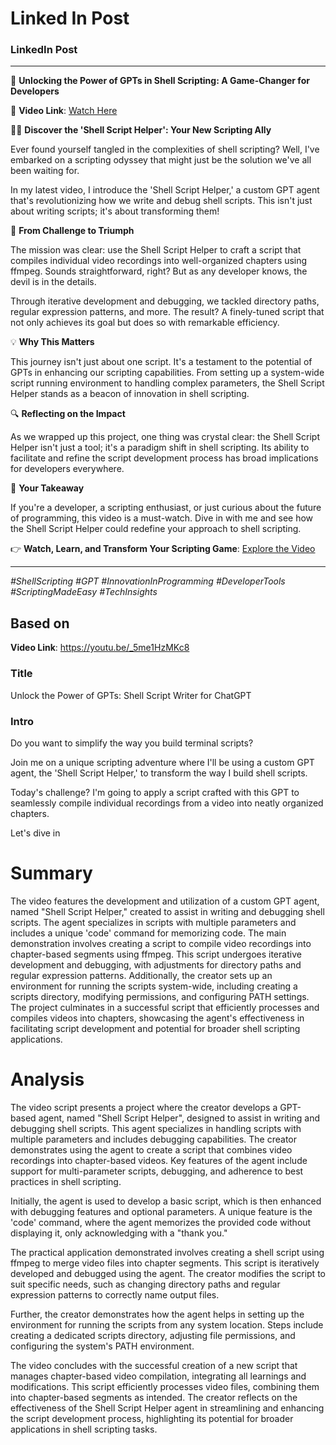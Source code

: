 # Linked In Post

### LinkedIn Post

---

🚀 **Unlocking the Power of GPTs in Shell Scripting: A Game-Changer for Developers**

🔗 **Video Link**: [Watch Here](https://youtu.be/_5me1HzMKc8)

👨‍💻 **Discover the 'Shell Script Helper': Your New Scripting Ally**

Ever found yourself tangled in the complexities of shell scripting? Well, I've embarked on a scripting odyssey that might just be the solution we've all been waiting for.

In my latest video, I introduce the 'Shell Script Helper,' a custom GPT agent that's revolutionizing how we write and debug shell scripts. This isn't just about writing scripts; it's about transforming them!

📜 **From Challenge to Triumph**

The mission was clear: use the Shell Script Helper to craft a script that compiles individual video recordings into well-organized chapters using ffmpeg. Sounds straightforward, right? But as any developer knows, the devil is in the details.

Through iterative development and debugging, we tackled directory paths, regular expression patterns, and more. The result? A finely-tuned script that not only achieves its goal but does so with remarkable efficiency.

💡 **Why This Matters**

This journey isn't just about one script. It's a testament to the potential of GPTs in enhancing our scripting capabilities. From setting up a system-wide script running environment to handling complex parameters, the Shell Script Helper stands as a beacon of innovation in shell scripting.

🔍 **Reflecting on the Impact**

As we wrapped up this project, one thing was crystal clear: the Shell Script Helper isn't just a tool; it's a paradigm shift in shell scripting. Its ability to facilitate and refine the script development process has broad implications for developers everywhere.

🎯 **Your Takeaway**

If you're a developer, a scripting enthusiast, or just curious about the future of programming, this video is a must-watch. Dive in with me and see how the Shell Script Helper could redefine your approach to shell scripting.

👉 **Watch, Learn, and Transform Your Scripting Game**: [Explore the Video](https://youtu.be/_5me1HzMKc8)

---

*#ShellScripting #GPT #InnovationInProgramming #DeveloperTools #ScriptingMadeEasy #TechInsights*




## Based on

**Video Link**: https://youtu.be/_5me1HzMKc8

### Title

Unlock the Power of GPTs: Shell Script Writer for ChatGPT

### Intro

Do you want to simplify the way you build terminal scripts?

Join me on a unique scripting adventure where I'll be using a custom GPT agent, the 'Shell Script Helper,' to transform the way I build shell scripts. 

Today's challenge? I'm going to apply a script crafted with this GPT to seamlessly compile individual recordings from a video into neatly organized chapters.

Let's dive in


# Summary

The video features the development and utilization of a custom GPT agent, named "Shell Script Helper," created to assist in writing and debugging shell scripts. The agent specializes in scripts with multiple parameters and includes a unique 'code' command for memorizing code. The main demonstration involves creating a script to compile video recordings into chapter-based segments using ffmpeg. This script undergoes iterative development and debugging, with adjustments for directory paths and regular expression patterns. Additionally, the creator sets up an environment for running the scripts system-wide, including creating a scripts directory, modifying permissions, and configuring PATH settings. The project culminates in a successful script that efficiently processes and compiles videos into chapters, showcasing the agent's effectiveness in facilitating script development and potential for broader shell scripting applications.

# Analysis

The video script presents a project where the creator develops a GPT-based agent, named "Shell Script Helper", designed to assist in writing and debugging shell scripts. This agent specializes in handling scripts with multiple parameters and includes debugging capabilities. The creator demonstrates using the agent to create a script that combines video recordings into chapter-based videos. Key features of the agent include support for multi-parameter scripts, debugging, and adherence to best practices in shell scripting.

Initially, the agent is used to develop a basic script, which is then enhanced with debugging features and optional parameters. A unique feature is the 'code' command, where the agent memorizes the provided code without displaying it, only acknowledging with a "thank you."

The practical application demonstrated involves creating a shell script using ffmpeg to merge video files into chapter segments. This script is iteratively developed and debugged using the agent. The creator modifies the script to suit specific needs, such as changing directory paths and regular expression patterns to correctly name output files.

Further, the creator demonstrates how the agent helps in setting up the environment for running the scripts from any system location. Steps include creating a dedicated scripts directory, adjusting file permissions, and configuring the system's PATH environment.

The video concludes with the successful creation of a new script that manages chapter-based video compilation, integrating all learnings and modifications. This script efficiently processes video files, combining them into chapter-based segments as intended. The creator reflects on the effectiveness of the Shell Script Helper agent in streamlining and enhancing the script development process, highlighting its potential for broader applications in shell scripting tasks.
